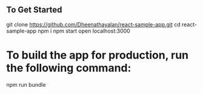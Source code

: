 ## To Get Started
git clone https://github.com/Dheenathayalan/react-sample-app.git
cd react-sample-app
npm i
npm start
open localhost:3000

# To build the app for production, run the following command:
npm run bundle
